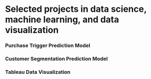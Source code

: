 # Selected projects in data science, machine learning, and data visualization
### Purchase Trigger Prediction Model 
### Customer Segmentation Prediction Model 
### Tableau Data Visualization
